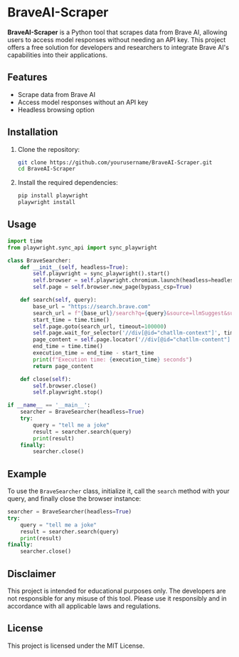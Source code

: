 # BraveAI-Scraper

**BraveAI-Scraper** is a Python tool that scrapes data from Brave AI, allowing users to access model responses without needing an API key. This project offers a free solution for developers and researchers to integrate Brave AI's capabilities into their applications.

## Features

- Scrape data from Brave AI
- Access model responses without an API key
- Headless browsing option

## Installation

1. Clone the repository:
   ```sh
   git clone https://github.com/yourusername/BraveAI-Scraper.git
   cd BraveAI-Scraper
   ```

2. Install the required dependencies:
   ```sh
   pip install playwright
   playwright install
   ```

## Usage

```python
import time
from playwright.sync_api import sync_playwright

class BraveSearcher:
    def __init__(self, headless=True):
        self.playwright = sync_playwright().start()
        self.browser = self.playwright.chromium.launch(headless=headless)
        self.page = self.browser.new_page(bypass_csp=True)

    def search(self, query):
        base_url = "https://search.brave.com"
        search_url = f"{base_url}/search?q={query}&source=llmSuggest&summary=1"
        start_time = time.time()  
        self.page.goto(search_url, timeout=100000)
        self.page.wait_for_selector('//div[@id="chatllm-context"]', timeout=30000)
        page_content = self.page.locator('//div[@id="chatllm-content"]').inner_text()
        end_time = time.time()  
        execution_time = end_time - start_time  
        print(f"Execution time: {execution_time} seconds") 
        return page_content

    def close(self):
        self.browser.close()
        self.playwright.stop()

if __name__ == '__main__':
    searcher = BraveSearcher(headless=True)
    try:
        query = "tell me a joke"
        result = searcher.search(query)
        print(result)
    finally:
        searcher.close()
```

## Example

To use the `BraveSearcher` class, initialize it, call the `search` method with your query, and finally close the browser instance:

```python
searcher = BraveSearcher(headless=True)
try:
    query = "tell me a joke"
    result = searcher.search(query)
    print(result)
finally:
    searcher.close()
```

## Disclaimer

This project is intended for educational purposes only. The developers are not responsible for any misuse of this tool. Please use it responsibly and in accordance with all applicable laws and regulations.

## License

This project is licensed under the MIT License.
